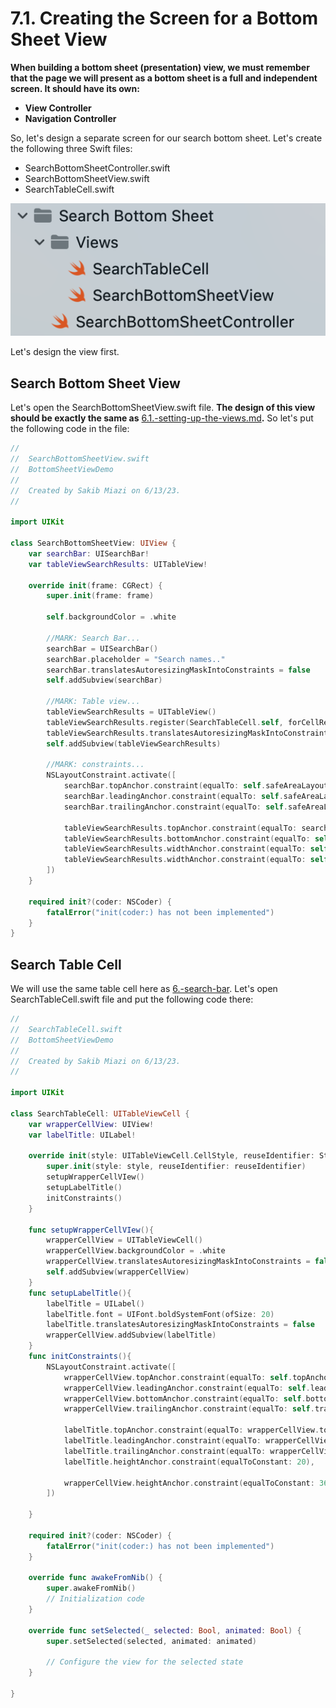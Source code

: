 # 7.1. Creating the Screen for a Bottom Sheet View

**When building a bottom sheet (presentation) view, we must remember that the page we will present as a bottom sheet is a full and independent screen. It should have its own:**

* **View Controller**
* **Navigation Controller**

&#x20;So, let's design a separate screen for our search bottom sheet. Let's create the following three Swift files:

* SearchBottomSheetController.swift
* SearchBottomSheetView.swift
* SearchTableCell.swift

![](<../../.gitbook/assets/Screenshot 2023-06-13 at 1.12.04 PM.png>)

Let's design the view first.

## Search Bottom Sheet View

Let's open the SearchBottomSheetView.swift file. **The design of this view should be exactly the same as** [6.1.-setting-up-the-views.md](../6.-search-bar/6.1.-setting-up-the-views.md "mention")**.** So let's put the following code in the file:

```swift
//
//  SearchBottomSheetView.swift
//  BottomSheetViewDemo
//
//  Created by Sakib Miazi on 6/13/23.
//

import UIKit

class SearchBottomSheetView: UIView {
    var searchBar: UISearchBar!
    var tableViewSearchResults: UITableView!
    
    override init(frame: CGRect) {
        super.init(frame: frame)
        
        self.backgroundColor = .white
        
        //MARK: Search Bar...
        searchBar = UISearchBar()
        searchBar.placeholder = "Search names.."
        searchBar.translatesAutoresizingMaskIntoConstraints = false
        self.addSubview(searchBar)
        
        //MARK: Table view...
        tableViewSearchResults = UITableView()
        tableViewSearchResults.register(SearchTableCell.self, forCellReuseIdentifier: Configs.searchTableViewID)
        tableViewSearchResults.translatesAutoresizingMaskIntoConstraints = false
        self.addSubview(tableViewSearchResults)
        
        //MARK: constraints...
        NSLayoutConstraint.activate([
            searchBar.topAnchor.constraint(equalTo: self.safeAreaLayoutGuide.topAnchor),
            searchBar.leadingAnchor.constraint(equalTo: self.safeAreaLayoutGuide.leadingAnchor, constant: 16),
            searchBar.trailingAnchor.constraint(equalTo: self.safeAreaLayoutGuide.trailingAnchor, constant: -16),
            
            tableViewSearchResults.topAnchor.constraint(equalTo: searchBar.bottomAnchor, constant: 8),
            tableViewSearchResults.bottomAnchor.constraint(equalTo: self.safeAreaLayoutGuide.bottomAnchor),
            tableViewSearchResults.widthAnchor.constraint(equalTo: self.safeAreaLayoutGuide.widthAnchor),
            tableViewSearchResults.widthAnchor.constraint(equalTo: self.safeAreaLayoutGuide.widthAnchor),
        ])
    }
    
    required init?(coder: NSCoder) {
        fatalError("init(coder:) has not been implemented")
    }
}

```

## Search Table Cell

We will use the same table cell here as [6.-search-bar](../6.-search-bar/ "mention"). Let's open SearchTableCell.swift file and put the following code there:

```swift
//
//  SearchTableCell.swift
//  BottomSheetViewDemo
//
//  Created by Sakib Miazi on 6/13/23.
//

import UIKit

class SearchTableCell: UITableViewCell {
    var wrapperCellView: UIView!
    var labelTitle: UILabel!
    
    override init(style: UITableViewCell.CellStyle, reuseIdentifier: String?) {
        super.init(style: style, reuseIdentifier: reuseIdentifier)
        setupWrapperCellVIew()
        setupLabelTitle()
        initConstraints()
    }
    
    func setupWrapperCellVIew(){
        wrapperCellView = UITableViewCell()
        wrapperCellView.backgroundColor = .white
        wrapperCellView.translatesAutoresizingMaskIntoConstraints = false
        self.addSubview(wrapperCellView)
    }
    func setupLabelTitle(){
        labelTitle = UILabel()
        labelTitle.font = UIFont.boldSystemFont(ofSize: 20)
        labelTitle.translatesAutoresizingMaskIntoConstraints = false
        wrapperCellView.addSubview(labelTitle)
    }
    func initConstraints(){
        NSLayoutConstraint.activate([
            wrapperCellView.topAnchor.constraint(equalTo: self.topAnchor,constant: 10),
            wrapperCellView.leadingAnchor.constraint(equalTo: self.leadingAnchor, constant: 10),
            wrapperCellView.bottomAnchor.constraint(equalTo: self.bottomAnchor, constant: -10),
            wrapperCellView.trailingAnchor.constraint(equalTo: self.trailingAnchor, constant: -10),
            
            labelTitle.topAnchor.constraint(equalTo: wrapperCellView.topAnchor, constant: 8),
            labelTitle.leadingAnchor.constraint(equalTo: wrapperCellView.leadingAnchor, constant: 16),
            labelTitle.trailingAnchor.constraint(equalTo: wrapperCellView.trailingAnchor, constant:  -16),
            labelTitle.heightAnchor.constraint(equalToConstant: 20),
            
            wrapperCellView.heightAnchor.constraint(equalToConstant: 36)
        ])
        
    }
    
    required init?(coder: NSCoder) {
        fatalError("init(coder:) has not been implemented")
    }

    override func awakeFromNib() {
        super.awakeFromNib()
        // Initialization code
    }

    override func setSelected(_ selected: Bool, animated: Bool) {
        super.setSelected(selected, animated: animated)

        // Configure the view for the selected state
    }

}

```
